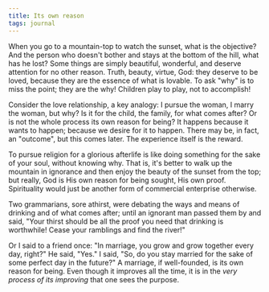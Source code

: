 ```yaml
---
title: Its own reason
tags: journal
---
```


When you go to a mountain-top to watch the sunset, what is the objective?  And
the person who doesn't bother and stays at the bottom of the hill, what has he
lost?  Some things are simply beautiful, wonderful, and deserve attention for
no other reason.  Truth, beauty, virtue, God: they deserve to be loved,
because they are the essence of what is lovable.  To ask "why" is to miss the
point; they are the why!  Children play to play, not to accomplish!

Consider the love relationship, a key analogy: I pursue the woman, I marry the
woman, but why?  Is it for the child, the family, for what comes after?  Or is
not the whole process its own reason for being?  It happens because it wants
to happen; because we desire for it to happen.  There may be, in fact, an
"outcome", but this comes later.  The experience itself is the reward.

To pursue religion for a glorious afterlife is like doing something for the
sake of your soul, without knowing why.  That is, it's better to walk up the
mountain in ignorance and then enjoy the beauty of the sunset from the top;
but really, God is His own reason for being sought, His own proof.
Spirituality would just be another form of commercial enterprise otherwise.

Two grammarians, sore athirst, were debating the ways and means of drinking
and of what comes after; until an ignorant man passed them by and said, "Your
thirst should be all the proof you need that drinking is worthwhile!  Cease
your ramblings and find the river!"

Or I said to a friend once: "In marriage, you grow and grow together every
day, right?"  He said, "Yes."  I said, "So, do you stay married for the sake
of some perfect day in the future?"  A marriage, if well-founded, is its own
reason for being.  Even though it improves all the time, it is in the *very
process of its improving* that one sees the purpose.
